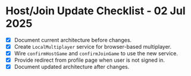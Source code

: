 # Host/Join Update Checklist - 02 Jul 2025

- [x] Document current architecture before changes.
- [x] Create `LocalMultiplayer` service for browser-based multiplayer.
- [x] Wire `confirmHostGame` and `confirmJoinGame` to use the new service.
- [x] Provide redirect from profile page when user is not signed in.
- [x] Document updated architecture after changes.
